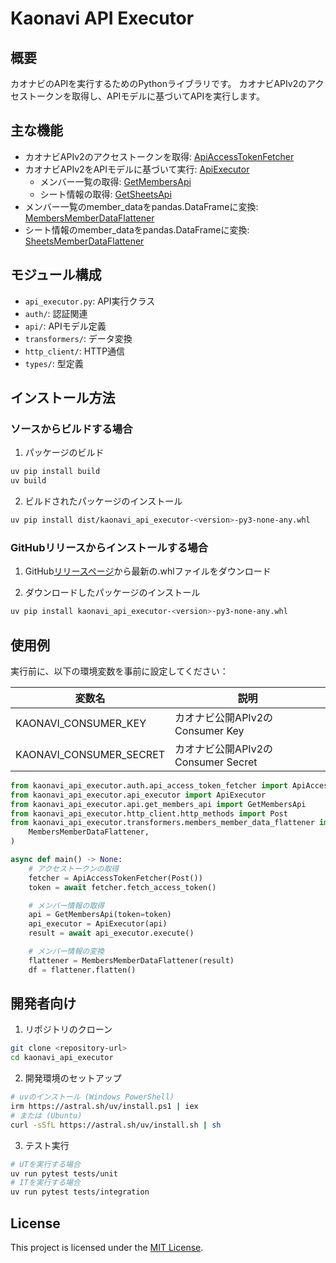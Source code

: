 # Kaonavi API Executor

## 概要
カオナビのAPIを実行するためのPythonライブラリです。
カオナビAPIv2のアクセストークンを取得し、APIモデルに基づいてAPIを実行します。

## 主な機能
- カオナビAPIv2のアクセストークンを取得: [ApiAccessTokenFetcher](./src/kaonavi_api_executor/auth/api_access_token_fetcher.py)
- カオナビAPIv2をAPIモデルに基づいて実行: [ApiExecutor](./src/kaonavi_api_executor/api_executor.py)
  - メンバー一覧の取得: [GetMembersApi](./src/kaonavi_api_executor/api/get_members_api.py)
  - シート情報の取得: [GetSheetsApi](./src/kaonavi_api_executor/api/get_sheets_api.py)
- メンバー一覧のmember_dataをpandas.DataFrameに変換: [MembersMemberDataFlattener](./src/kaonavi_api_executor/transformers/members_member_data_flattener.py)
- シート情報のmember_dataをpandas.DataFrameに変換: [SheetsMemberDataFlattener](./src/kaonavi_api_executor/transformers/sheets_member_data_flattener.py)

## モジュール構成
- `api_executor.py`: API実行クラス
- `auth/`: 認証関連
- `api/`: APIモデル定義
- `transformers/`: データ変換
- `http_client/`: HTTP通信
- `types/`: 型定義

## インストール方法

### ソースからビルドする場合
1. パッケージのビルド
```bash
uv pip install build
uv build
```

2. ビルドされたパッケージのインストール
```bash
uv pip install dist/kaonavi_api_executor-<version>-py3-none-any.whl
```

### GitHubリリースからインストールする場合
1. GitHub[リリースページ](../../releases)から最新の.whlファイルをダウンロード

2. ダウンロードしたパッケージのインストール
```bash
uv pip install kaonavi_api_executor-<version>-py3-none-any.whl
```

## 使用例
実行前に、以下の環境変数を事前に設定してください：

| 変数名                  | 説明                               |
| ----------------------- | ---------------------------------- |
| KAONAVI_CONSUMER_KEY    | カオナビ公開APIv2のConsumer Key    |
| KAONAVI_CONSUMER_SECRET | カオナビ公開APIv2のConsumer Secret |

```python
from kaonavi_api_executor.auth.api_access_token_fetcher import ApiAccessTokenFetcher
from kaonavi_api_executor.api_executor import ApiExecutor
from kaonavi_api_executor.api.get_members_api import GetMembersApi
from kaonavi_api_executor.http_client.http_methods import Post
from kaonavi_api_executor.transformers.members_member_data_flattener import (
    MembersMemberDataFlattener,
)

async def main() -> None:
    # アクセストークンの取得
    fetcher = ApiAccessTokenFetcher(Post())
    token = await fetcher.fetch_access_token()

    # メンバー情報の取得
    api = GetMembersApi(token=token)
    api_executor = ApiExecutor(api)
    result = await api_executor.execute()

    # メンバー情報の変換
    flattener = MembersMemberDataFlattener(result)
    df = flattener.flatten()
```

## 開発者向け
1. リポジトリのクローン
```bash
git clone <repository-url>
cd kaonavi_api_executor
```

2. 開発環境のセットアップ
```bash
# uvのインストール (Windows PowerShell)
irm https://astral.sh/uv/install.ps1 | iex
# または (Ubuntu)
curl -sSfL https://astral.sh/uv/install.sh | sh
```

3. テスト実行
```bash
# UTを実行する場合
uv run pytest tests/unit
# ITを実行する場合
uv run pytest tests/integration
```

## License
This project is licensed under the [MIT License](./LICENSE).
